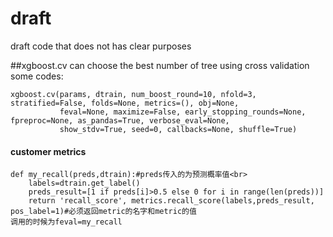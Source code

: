 # draft
draft code that does not has clear purposes

##xgboost.cv can choose the best number of tree using cross validation
some codes:
```
xgboost.cv(params, dtrain, num_boost_round=10, nfold=3, stratified=False, folds=None, metrics=(), obj=None,
           feval=None, maximize=False, early_stopping_rounds=None, fpreproc=None, as_pandas=True, verbose_eval=None,
           show_stdv=True, seed=0, callbacks=None, shuffle=True)
```

#### customer metrics
```
def my_recall(preds,dtrain):#preds传入的为预测概率值<br>
    labels=dtrain.get_label()
    preds_result=[1 if preds[i]>0.5 else 0 for i in range(len(preds))]
    return 'recall_score', metrics.recall_score(labels,preds_result, pos_label=1)#必须返回metric的名字和metric的值
调用的时候为feval=my_recall
```
